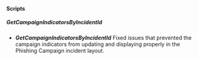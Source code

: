 
#### Scripts
##### GetCampaignIndicatorsByIncidentId
- ***GetCampaignIndicatorsByIncidentId*** Fixed issues that prevented the campaign indicators from updating and displaying properly in the Phishing Campaign incident layout.
